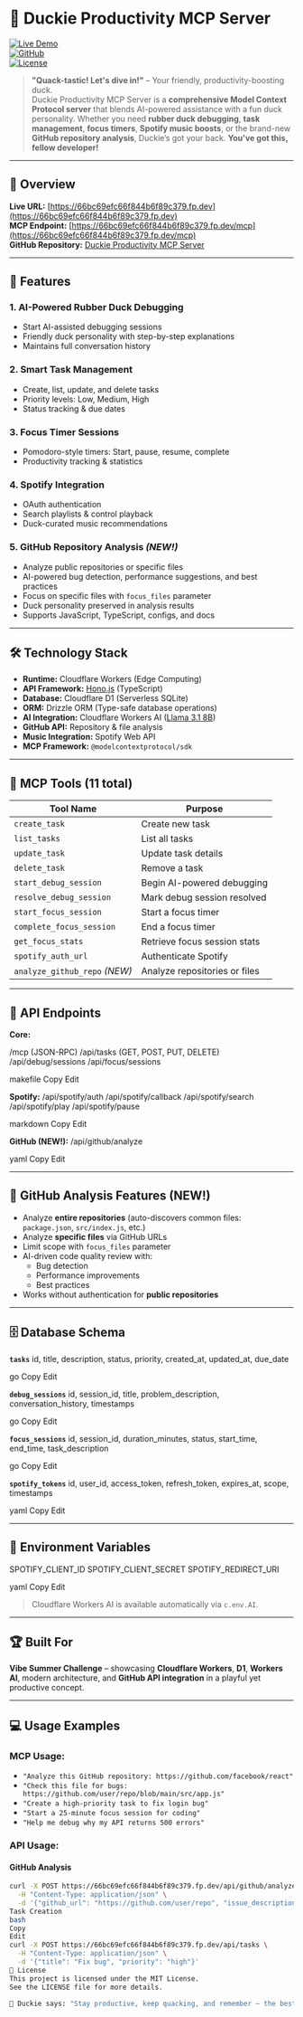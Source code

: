 # 🦆 Duckie Productivity MCP Server

[![Live Demo](https://img.shields.io/badge/Live%20Demo-Quack--tastic!-brightgreen)](https://66bc69efc66f844b6f89c379.fp.dev)  
[![GitHub](https://img.shields.io/badge/Source%20Code-GitHub-blue)](https://github.com/SamarthShukla17/duckie-productivity-mcp-server)  
[![License](https://img.shields.io/badge/License-MIT-yellow.svg)](LICENSE)  

> **"Quack-tastic! Let's dive in!"** – Your friendly, productivity-boosting duck.  
> Duckie Productivity MCP Server is a **comprehensive Model Context Protocol server** that blends AI-powered assistance with a fun duck personality. Whether you need **rubber duck debugging**, **task management**, **focus timers**, **Spotify music boosts**, or the brand-new **GitHub repository analysis**, Duckie’s got your back. **You've got this, fellow developer!**

---

## 🌟 Overview

**Live URL:** [https://66bc69efc66f844b6f89c379.fp.dev](https://66bc69efc66f844b6f89c379.fp.dev)  
**MCP Endpoint:** [https://66bc69efc66f844b6f89c379.fp.dev/mcp](https://66bc69efc66f844b6f89c379.fp.dev/mcp)  
**GitHub Repository:** [Duckie Productivity MCP Server](https://github.com/SamarthShukla17/duckie-productivity-mcp-server)  

---

## 🚀 Features

### 1. **AI-Powered Rubber Duck Debugging**
- Start AI-assisted debugging sessions
- Friendly duck personality with step-by-step explanations
- Maintains full conversation history

### 2. **Smart Task Management**
- Create, list, update, and delete tasks
- Priority levels: Low, Medium, High
- Status tracking & due dates

### 3. **Focus Timer Sessions**
- Pomodoro-style timers: Start, pause, resume, complete
- Productivity tracking & statistics

### 4. **Spotify Integration**
- OAuth authentication
- Search playlists & control playback
- Duck-curated music recommendations

### 5. **GitHub Repository Analysis** *(NEW!)*
- Analyze public repositories or specific files
- AI-powered bug detection, performance suggestions, and best practices
- Focus on specific files with `focus_files` parameter
- Duck personality preserved in analysis results
- Supports JavaScript, TypeScript, configs, and docs

---

## 🛠 Technology Stack

- **Runtime:** Cloudflare Workers (Edge Computing)
- **API Framework:** [Hono.js](https://hono.dev/) (TypeScript)
- **Database:** Cloudflare D1 (Serverless SQLite)
- **ORM:** Drizzle ORM (Type-safe database operations)
- **AI Integration:** Cloudflare Workers AI ([Llama 3.1 8B](https://developers.cloudflare.com/workers-ai/models/))
- **GitHub API:** Repository & file analysis
- **Music Integration:** Spotify Web API
- **MCP Framework:** `@modelcontextprotocol/sdk`

---

## 🧰 MCP Tools (11 total)

| Tool Name                  | Purpose |
|----------------------------|---------|
| `create_task`              | Create new task |
| `list_tasks`               | List all tasks |
| `update_task`              | Update task details |
| `delete_task`              | Remove a task |
| `start_debug_session`      | Begin AI-powered debugging |
| `resolve_debug_session`    | Mark debug session resolved |
| `start_focus_session`      | Start a focus timer |
| `complete_focus_session`   | End a focus timer |
| `get_focus_stats`          | Retrieve focus session stats |
| `spotify_auth_url`         | Authenticate Spotify |
| `analyze_github_repo` *(NEW)* | Analyze repositories or files |

---

## 📡 API Endpoints

**Core:**



/mcp (JSON-RPC)
/api/tasks (GET, POST, PUT, DELETE)
/api/debug/sessions
/api/focus/sessions

makefile
Copy
Edit

**Spotify:**
/api/spotify/auth
/api/spotify/callback
/api/spotify/search
/api/spotify/play
/api/spotify/pause

markdown
Copy
Edit

**GitHub (NEW!):**
/api/github/analyze

yaml
Copy
Edit

---

## 🐙 GitHub Analysis Features (NEW!)

- Analyze **entire repositories** (auto-discovers common files: `package.json`, `src/index.js`, etc.)
- Analyze **specific files** via GitHub URLs
- Limit scope with `focus_files` parameter
- AI-driven code quality review with:
  - Bug detection
  - Performance improvements
  - Best practices
- Works without authentication for **public repositories**

---

## 🗄 Database Schema

**`tasks`**
id, title, description, status, priority, created_at, updated_at, due_date

go
Copy
Edit

**`debug_sessions`**
id, session_id, title, problem_description, conversation_history, timestamps

go
Copy
Edit

**`focus_sessions`**
id, session_id, duration_minutes, status, start_time, end_time, task_description

go
Copy
Edit

**`spotify_tokens`**
id, user_id, access_token, refresh_token, expires_at, scope, timestamps

yaml
Copy
Edit

---

## 🔑 Environment Variables

SPOTIFY_CLIENT_ID
SPOTIFY_CLIENT_SECRET
SPOTIFY_REDIRECT_URI

yaml
Copy
Edit
> Cloudflare Workers AI is available automatically via `c.env.AI`.

---

## 🏆 Built For

**Vibe Summer Challenge** – showcasing **Cloudflare Workers**, **D1**, **Workers AI**, modern architecture, and **GitHub API integration** in a playful yet productive concept.

---

## 💻 Usage Examples

### MCP Usage:
- `"Analyze this GitHub repository: https://github.com/facebook/react"`
- `"Check this file for bugs: https://github.com/user/repo/blob/main/src/app.js"`
- `"Create a high-priority task to fix login bug"`
- `"Start a 25-minute focus session for coding"`
- `"Help me debug why my API returns 500 errors"`

### API Usage:

#### GitHub Analysis
```bash
curl -X POST https://66bc69efc66f844b6f89c379.fp.dev/api/github/analyze \
  -H "Content-Type: application/json" \
  -d '{"github_url": "https://github.com/user/repo", "issue_description": "App crashes on startup"}'
Task Creation
bash
Copy
Edit
curl -X POST https://66bc69efc66f844b6f89c379.fp.dev/api/tasks \
  -H "Content-Type: application/json" \
  -d '{"title": "Fix bug", "priority": "high"}'
📜 License
This project is licensed under the MIT License.
See the LICENSE file for more details.

🦆 Duckie says: "Stay productive, keep quacking, and remember – the best code is written with a smile!"
